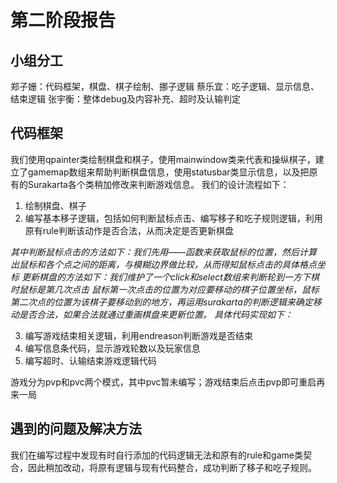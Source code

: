 # 第二阶段报告

## 小组分工
郑子姗：代码框架，棋盘、棋子绘制、挪子逻辑
蔡乐宜：吃子逻辑、显示信息、结束逻辑
张宇衡：整体debug及内容补充、超时及认输判定

## 代码框架
我们使用qpainter类绘制棋盘和棋子，使用mainwindow类来代表和操纵棋子，建立了gamemap数组来帮助判断棋盘信息，使用statusbar类显示信息，以及把原有的Surakarta各个类稍加修改来判断游戏信息。
我们的设计流程如下：
1. 绘制棋盘、棋子
2. 编写基本移子逻辑，包括如何判断鼠标点击、编写移子和吃子规则逻辑，利用原有rule判断该动作是否合法，从而决定是否更新棋盘

  *其中判断鼠标点击的方法如下：我们先用——函数来获取鼠标的位置，然后计算出鼠标和各个点之间的距离，与模糊边界做比较，从而得知鼠标点击的具体格点坐标
   更新棋盘的方法如下：我们维护了一个click和select数组来判断轮到一方下棋时鼠标是第几次点击 鼠标第一次点击的位置为对应要移动的棋子位置坐标，鼠标第二次点的位置为该棋子要移动到的地方，再运用surakarta的判断逻辑来确定移动是否合法，如果合法就通过重画棋盘来更新位置。
   具体代码实现如下：*
   
3. 编写游戏结束相关逻辑，利用endreason判断游戏是否结束
4. 编写信息条代码，显示游戏轮数以及玩家信息
5. 编写超时、认输结束游戏逻辑代码

游戏分为pvp和pvc两个模式，其中pvc暂未编写；游戏结束后点击pvp即可重启再来一局

## 遇到的问题及解决方法
我们在编写过程中发现有时自行添加的代码逻辑无法和原有的rule和game类契合，因此稍加改动，将原有逻辑与现有代码整合，成功判断了移子和吃子规则。
